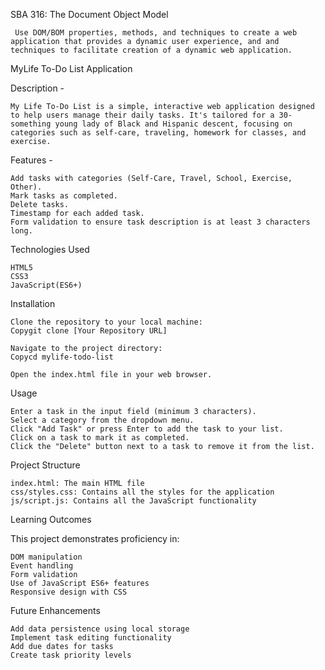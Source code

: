 SBA 316: The Document Object Model

     Use DOM/BOM properties, methods, and techniques to create a web application that provides a dynamic user experience, and and techniques to facilitate creation of a dynamic web application.

MyLife To-Do List Application

Description -

    My Life To-Do List is a simple, interactive web application designed to help users manage their daily tasks. It's tailored for a 30-something young lady of Black and Hispanic descent, focusing on categories such as self-care, traveling, homework for classes, and exercise.

Features -

    Add tasks with categories (Self-Care, Travel, School, Exercise, Other).
    Mark tasks as completed.
    Delete tasks.
    Timestamp for each added task.
    Form validation to ensure task description is at least 3 characters long.

Technologies Used

    HTML5
    CSS3
    JavaScript(ES6+)

    
Installation

    Clone the repository to your local machine:
    Copygit clone [Your Repository URL]

    Navigate to the project directory:
    Copycd mylife-todo-list

    Open the index.html file in your web browser.

Usage

    Enter a task in the input field (minimum 3 characters).
    Select a category from the dropdown menu.
    Click "Add Task" or press Enter to add the task to your list.
    Click on a task to mark it as completed.
    Click the "Delete" button next to a task to remove it from the list.

Project Structure

    index.html: The main HTML file
    css/styles.css: Contains all the styles for the application
    js/script.js: Contains all the JavaScript functionality

Learning Outcomes

This project demonstrates proficiency in:

    DOM manipulation
    Event handling
    Form validation
    Use of JavaScript ES6+ features
    Responsive design with CSS

Future Enhancements

    Add data persistence using local storage
    Implement task editing functionality
    Add due dates for tasks
    Create task priority levels

